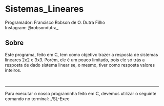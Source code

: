 # Sistemas_Lineares

Programador: Francisco Robson de O. Dutra Filho
<br>Instagram: @robsondutra_

<h2>Sobre</h2>
Este programa, feito em C, tem como objetivo trazer a resposta de sistemas lineares 2x2 e 3x3. Porém, ele é um pouco limitado, pois ele só trás a resposta de dado sistema linear se, o mesmo, tiver como resposta valores inteiros.

<br><hr>
Para executar o nosso programinha feito em C, devemos utilizar o seguinte comando no terminal: ./SL-Exec
